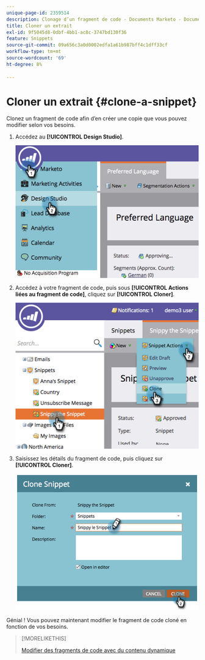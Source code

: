 ```yaml
---
unique-page-id: 2359514
description: Clonage d’un fragment de code - Documents Marketo - Documentation du produit
title: Cloner un extrait
exl-id: 9f5045d8-0dbf-4bb1-ac8c-3747bd130f36
feature: Snippets
source-git-commit: 09a656c3a0d0002edfa1a61b987bff4c1dff33cf
workflow-type: tm+mt
source-wordcount: '69'
ht-degree: 8%

---
```


# Cloner un extrait {#clone-a-snippet}

Clonez un fragment de code afin d’en créer une copie que vous pouvez modifier selon vos besoins.

1. Accédez au **[!UICONTROL Design Studio]**.

   ![](assets/image2014-9-16-10-3a32-3a36.png)

1. Accédez à votre fragment de code, puis sous **[!UICONTROL Actions liées au fragment de code]**, cliquez sur **[!UICONTROL Cloner]**.

   ![](assets/image2014-9-16-10-3a32-3a44.png)

1. Saisissez les détails du fragment de code, puis cliquez sur **[!UICONTROL Cloner]**.

   ![](assets/image2014-9-16-10-3a32-3a53.png)

Génial ! Vous pouvez maintenant modifier le fragment de code cloné en fonction de vos besoins.

>[!MORELIKETHIS]
>
>[Modifier des fragments de code avec du contenu dynamique](/help/marketo/product-docs/personalization/segmentation-and-snippets/snippets/edit-snippets-with-dynamic-content.md)
